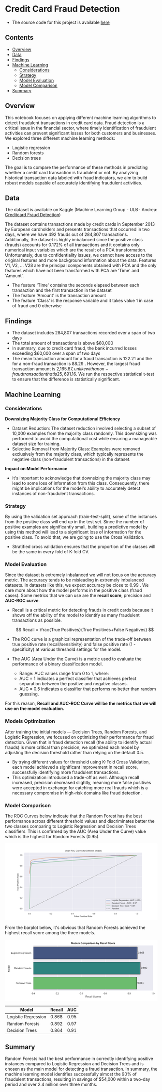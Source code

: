 # Credit Card Fraud Detection
- The source code for this project is available [here](https://github.com/leonemma/detect-frauds-in-creditcards/blob/main/creditcard-fraud-detector.ipynb)
## Contents
- [Overview](#Overview)
- [Data](#Data)
- [Findings](#Findings)
- [Machine Learning](#Machine-Learning)
   - [Considerations](#Considerations)
   - [Strategy](#Strategy)
   - [Model Evaluation](#Model-Evaluation)
   - [Model Comparison](#Model-Comparison)
- [Summary](#Summary)

## Overview
This notebook focuses on applying different machine learning algorithms to detect fraudulent transactions in credit card data. Fraud detection is a critical issue in the financial sector, where timely identification of fraudulent activities can prevent significant losses for both customers and businesses.  
We explored three different machine learning methods:
- Logistic regression
- Random forests
- Decision trees
  
The goal is to compare the performance of these methods in predicting whether a credit card transaction is fraudulent or not. By analyzing historical transaction data labeled with fraud indicators, we aim to build robust models capable of accurately identifying fraudulent activities.
## Data 
The dataset is available on Kaggle (Machine Learning Group - ULB · Andrea: [Creditcard Fraud Detection](https://www.kaggle.com/datasets/mlg-ulb/creditcardfraud))

The dataset contains transactions made by credit cards in September 2013 by European cardholders and presents transactions that occurred in two days, where we have 492 frauds out of 284,807 transactions.   
Additionally, the dataset is highly imbalanced since the positive class (frauds) accounts for 0.172% of all transactions and it contains only numerical input variables which are the result of a PCA transformation. Unfortunately, due to confidentiality issues, we cannot have access to the original features and more background information about the data. Features V1, V2, … V28 are the principal components obtained with PCA and the only features which have not been transformed with PCA are 'Time' and 'Amount'. 
- The feature 'Time' contains the seconds elapsed between each transaction and the first transaction in the dataset
- The feature 'Amount' is the transaction amount 
- The feature 'Class' is the response variable and it takes value 1 in case of fraud and 0 otherwise  

## Findings
- The dataset includes 284,807 transactions recorded over a span of two days
- The total amount of transactions is above $60,000
- In summary, due to credit card fraud, the bank incurred losses exceeding $60,000 over a span of two days
- The mean transaction amount for a fraud transaction is 122.21 and the for a non-fraud transaction is 88.29 . However, the largest fraud transaction amount is 2,165.87$, unlike with a non-fraud transaction that is 25,691.16$. We run the respective statistical t-test to ensure that the difference is statistically significant.

## Machine Learning
### Considerations
**Downsizing Majority Class for Computational Efficiency**  
- Dataset Reduction: The dataset reduction involved selecting a subset of 10,000 examples from the majority class randomly. This downsizing was performed to avoid the computational cost while ensuring a manageable dataset size for training.
- Selective Removal from Majority Class: Examples were removed exclusively from the majority class, which typically represents the negative class (non-fraudulent transactions) in the dataset.
  
**Impact on Model Performance**
- It's important to acknowledge that downsizing the majority class may lead to some loss of information from this class. Consequently, there might be implications for the model's ability to accurately detect instances of non-fraudulent transactions.

### Strategy
By using the validation set approach (train-test-split), some of the instances from the positive class will end up in the test set. Since the number of positive examples are significantly small, building a predictive model by using this method will lead to a significant loss of information for the positive class.
To avoid that, we are going to use the Cross Validation.  
- Stratified cross validation ensures that the proportion of the classes will be the same in every fold of K-fold CV.

### Model Evaluation
Since the dataset is extremely inbalanced we will not focus on the accuracy metric. The accuracy tends to be misleading in extremely imbalanced datasets. In datasets like this, we expect accuracy be close to 0.99 . We care more about how the model performs in the positive class (fraud cases). Some metrics that we can use are the **recall score**, precision and **AUC-ROC curve**.
- Recall is a critical metric for detecting frauds in credit cards because it shows off the ability of the model to identify as many fraudulent transactions as possible.

     $$ Recall = \frac{True Positives}{True Positives+False Negatives} $$  

- The ROC curve is a graphical representation of the trade-off between true positive rate (recall/sensitivity) and false positive rate (1 - specificity) at various threshold settings for the model.
- The AUC (Area Under the Curve) is a metric used to evaluate the performance of a binary classification model.
   - Range: AUC values range from 0 to 1, where:
   - AUC = 1 indicates a perfect classifier that achieves perfect separation between the positive and negative classes.
   - AUC = 0.5 indicates a classifier that performs no better than random guessing.  

For this reason, **Recall and AUC-ROC Curve will be the metrics that we will use on the model evaluation.**

### Models Optimization
After training the initial models — Decision Trees, Random Forests, and Logistic Regression, we focused on optimizing their performance for fraud detection.
Given that in fraud detection recall (the ability to identify actual frauds) is more critical than precision, we optimized each model by adjusting the decision threshold rather than relying on the default 0.5.

- By trying different values for threshold using K-Fold Cross Validation, each model achieved a significant improvement in recall score, successfully identifying more fraudulent transactions.
- This optimization introduced a trade-off as well. Although recall increased, precision decreased slightly, meaning more false positives were accepted in exchange for catching more real frauds which is a necessary compromise in high-risk domains like fraud detection.
  
### Model Comparison
The ROC Curves below indicate that the Random Forest has the best performance across different threshold values and discriminates better the two classes comparing to Logistic Regression and Decision Trees classifiers.
This is confirmed by the AUC (Area Under the Curve) value which is the highest for Random Forests (0.95).      

![ROC_Curves](https://github.com/leonemma/detect-frauds-in-creditcards/blob/main/plots/AUC.png)    

From the barplot below, it's obvious that Random Forests achieved the highest recall score among the three models.   

![Recall_Scores](https://github.com/leonemma/detect-frauds-in-creditcards/blob/main/plots/Recall_Scores_bars.png)    

|       Model         | Recall | AUC  | 
|---------------------|--------|------|
| Logistic Regression | 0.868  | 0.95 |
|    Random Forests   | 0.892  | 0.97 |
|    Decision Trees   | 0.864  | 0.91 |

## Summary
Random Forests had the best performance in correctly identifying positive instances compared to Logistic Regression and Decision Trees and is chosen as the main model for detecting a fraud transaction.
In summary, the machine learning model identifies successfully almost the 90% of fraudulent transactions, resulting in savings of $54,000 within a two-day period and over 2.4 million over three months.
